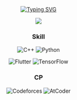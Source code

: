 <div align="center">
  
[![Typing SVG](https://readme-typing-svg.demolab.com?font=Fira+Code&pause=1000&center=true&width=435&lines=%EB%82%98%3F+%EB%B0%95%EC%98%88%EC%B0%AC)](https://git.io/typing-svg)

<img src="https://wakatime.com/badge/user/febdc7b5-6e61-46a8-b3da-11c46c3c5f89.svg">

### Skill
![C++](https://img.shields.io/badge/c++-%2300599C.svg?style=for-the-badge&logo=c%2B%2B&logoColor=white)  ![Python](https://img.shields.io/badge/python-3670A0?style=for-the-badge&logo=python&logoColor=ffdd54)

![Flutter](https://img.shields.io/badge/Flutter-%2302569B.svg?style=for-the-badge&logo=Flutter&logoColor=white)  ![TensorFlow](https://img.shields.io/badge/TensorFlow-%23FF6F00.svg?style=for-the-badge&logo=TensorFlow&logoColor=white) 

### CP
![Codeforces](https://badges.riever.dev/codeforces/kongsoone.svg)  ![AtCoder](https://badges.riever.dev/atcoder/red6855.svg)

</div>
